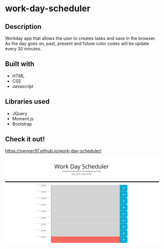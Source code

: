 # work-day-scheduler

## Description 

Workday app that allows the user to creates tasks and save in the browser. As the day goes on, past, present and future color codes will be update every 30 minutes. 

## Built with 
 * HTML 
 * CSS
 * Javascript 

 ## Libraries used 
 * JQuery 
 * Moment.js
 * Bootstrap

 ## Check it out! 

 https://swyner97.github.io/work-day-scheduler/
 
 <img src ="https://raw.githubusercontent.com/swyner97/work-day-scheduler/main/assets/imgs/app-screenshot.png" alt="screenshot of workday app">